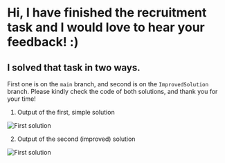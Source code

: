 
# Hi, I have finished the recruitment task and I would love to hear your feedback! :)

## I solved that task in two ways.

First one is on the `main` branch, and second is on the `ImprovedSolution` branch.
Please kindly check the code of both solutions, and thank you for your time!

1. Output of the first, simple solution

![First solution](https://i.ibb.co/XjnvJyh/Basic-solution.png)

2. Output of the second (improved) solution

![First solution](https://i.ibb.co/HGYf43n/Improved-solution.png" )
